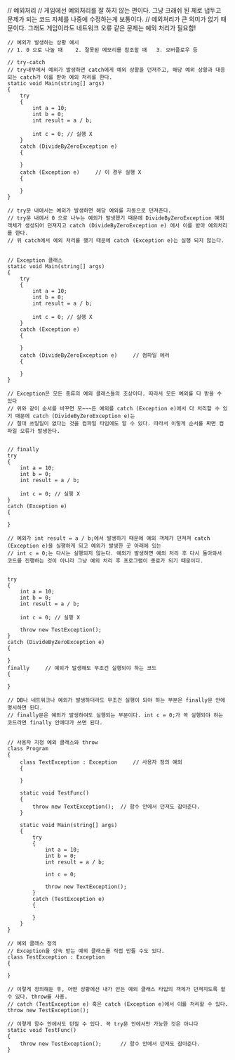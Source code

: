 // 예외처리
    // 게임에선 예외처리를 잘 하지 않는 편이다. 그냥 크래쉬 된 체로 냅두고 문제가 되는 코드 자체를 나중에 수정하는게 보통이다.
    // 예외처리가 큰 의미가 없기 때문이다. 그래도 게임이라도 네트워크 오류 같은 문제는 예외 처리가 필요함!
    
    // 예외가 발생하는 상황 예시
    // 1. 0 으로 나눌 때    2. 잘못된 메모리를 참조할 때   3. 오버플로우 등
    
    // try-catch
    // try내부에서 예외가 발생하면 catch에게 예외 상황을 던져주고, 해당 예외 상황과 대응되는 catch가 이를 받아 예외 처리를 한다.
    static void Main(string[] args)
    {
        try
        {
            int a = 10;
            int b = 0;
            int result = a / b;

            int c = 0; // 실행 X
        }
        catch (DivideByZeroException e)
        {

        }
        catch (Exception e)     // 이 경우 실행 X
        {
            
        }
    }

    // try문 내에서는 예외가 발생하면 해당 예외를 자동으로 던져준다.
    // try문 내에서 0 으로 나누는 예외가 발생했기 때문에 DivideByZeroException 예외 객체가 생성되어 던져지고 catch (DivideByZeroException e) 에서 이를 받아 예외처리를 한다.
    // 위 catch에서 예외 처리를 했기 때문에 catch (Exception e)는 실행 되지 않는다.
    
    
    // Exception 클래스
    static void Main(string[] args)
    {
        try
        {
            int a = 10;
            int b = 0;
            int result = a / b;

            int c = 0; // 실행 X
        }
        catch (Exception e)
        {
            
        }
        catch (DivideByZeroException e)     // 컴파일 에러
        {

        }
    }

    // Exception은 모든 종류의 예외 클래스들의 조상이다. 따라서 모든 예외를 다 받을 수 있다
    // 위와 같이 순서를 바꾸면 모~~~든 예외를 catch (Exception e)에서 다 처리할 수 있기 때문에 catch (DivideByZeroException e)는
    // 절대 쓰일일이 없다는 것을 컴파일 타임에도 알 수 있다. 따라서 이렇게 순서를 짜면 컴파일 오류가 발생한다.


    // finally
    try
    {
        int a = 10;
        int b = 0;
        int result = a / b;

        int c = 0; // 실행 X
    }
    catch (Exception e)
    {
            
    }
    
    // 예외가 int result = a / b;에서 발생하기 때문에 예외 객체가 던져져 catch (Exception e)을 실행하게 되고 예외가 발생한 곳 아래에 있는
    // int c = 0;는 다시는 실행되지 않는다. 예외가 발생하면 예외 처리 후 다시 돌아와서 코드를 진행하는 것이 아니라 그냥 예외 처리 후 프로그램이 종료가 되기 때문이다.


    try
    {
        int a = 10;
        int b = 0;
        int result = a / b;

        int c = 0; // 실행 X

        throw new TestException();
    }
    catch (DivideByZeroException e)
    {

    }
    finally     // 예외가 발생해도 무조건 실행되야 하는 코드
    {
        
    }

    // DB나 네트워크나 예외가 발생하더라도 무조건 실행이 되야 하는 부분은 finally문 안에 명시하면 된다.
    // finally문은 예외가 발생하여도 실행되는 부분이다. int c = 0;가 꼭 실행되야 하는 코드라면 finally 안에다가 쓰면 된다.


    // 사용자 지정 예외 클래스와 throw
    class Program
    {
        class TextException : Exception     // 사용자 정의 예외
        {
            
        }

        static void TestFunc()
        {
            throw new TextException();  // 함수 안에서 던져도 잡아준다.
        }

        static void Main(string[] args)
        {
            try
            {
                int a = 10;
                int b = 0;
                int result = a / b;

                int c = 0;

                throw new TextException();
            }
            catch (TestException e)
            {
                
            }
        }
    }
    
    // 예외 클래스 정의
    // Exception을 상속 받는 예외 클래스를 직접 만들 수도 있다.
    class TestException : Exception
    {
        
    }
    
    // 이렇게 정의해둔 후, 어떤 상황에선 내가 만든 예외 클래스 타입의 객체가 던져지도록 할 수 있다. throw를 사용.
    // catch (TestException e) 혹은 catch (Exception e)에서 이를 처리할 수 있다.
    throw new TestException();
    
    // 이렇게 함수 안에서도 던질 수 있다. 꼭 try문 안에서만 가능한 것은 아니다
    static void TestFunc()
    {
        throw new TestException();      // 함수 안에서 던져도 잡아준다.
    }

